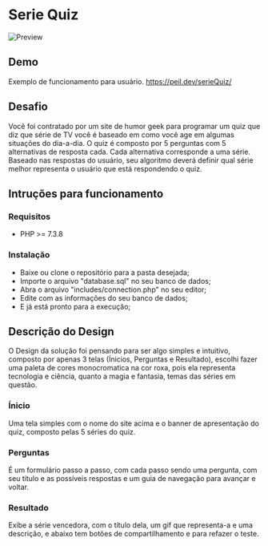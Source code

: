 # Serie Quiz
![Preview](https://i.imgur.com/vkRKQJK.png)

## Demo

Exemplo de funcionamento para usuário. https://peil.dev/serieQuiz/

## Desafio

Você foi contratado por um site de humor geek para programar um quiz que diz que série de TV você é baseado em como você age em algumas situações do dia-a-dia.
O quiz é composto por 5 perguntas com 5 alternativas de resposta cada. Cada alternativa corresponde a uma série.
Baseado nas respostas do usuário, seu algoritmo deverá definir qual série melhor representa o usuário que está respondendo o quiz.

## Intruções para funcionamento

### Requisitos

* PHP >= 7.3.8

### Instalação

* Baixe ou clone o repositório para a pasta desejada;
* Importe o arquivo "database.sql" no seu banco de dados;
* Abra o arquivo "includes/connection.php" no seu editor;
* Edite com as informações do seu banco de dados;
* E já está pronto para a execução;

## Descrição do Design

O Design da solução foi pensando para ser algo simples e intuitivo, composto por apenas 3 telas (Ínicios, Perguntas e Resultado), escolhi fazer uma paleta de cores monocromatica na cor roxa, pois ela representa tecnologia e ciência, quanto a magia e fantasia, temas das séries em questão.

### Ínicio

Uma tela simples com o nome do site acima e o banner de apresentação do quiz, composto pelas 5 séries do quiz.

### Perguntas

É um formulário passo a passo, com cada passo sendo uma pergunta, com seu título e as possíveis respostas e um guia de navegação para avançar e voltar.

### Resultado

Exibe a série vencedora, com o título dela, um gif que representa-a e uma descrição, e abaixo tem botões de compartilhamento e para refazer o teste.
